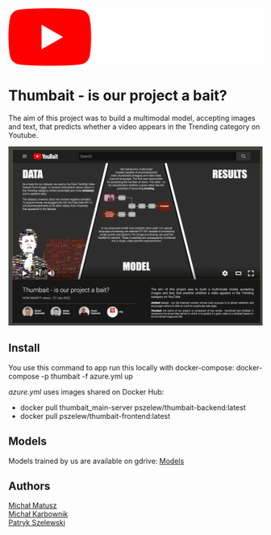 
<img src="./thumbait_frontend/img/static/YouBait.png" style="width:640px">

# Thumbait - is our project a bait?

The aim of this project was to build a multimodal model, accepting images and text, that predicts whether a video appears in the Trending category on Youtube.

<img src="./thumbait_frontend/img/static/Poster.png" style="width:640px">

## Install
You use this command to app run this locally with docker-compose:
docker-compose -p thumbait -f azure.yml up

*azure.yml* uses images shared on Docker Hub:

- docker pull thumbait_main-server pszelew/thumbait-backend:latest
- docker pull pszelew/thumbait-frontend:latest

## Models

Models trained by us are available on gdrive:
[Models](https://drive.google.com/drive/folders/19iDtiejsrstW8Zk1qlb_4nRtPlUsFHtm?usp=sharing)

## Authors
[Michał Matusz](https://github.com/Raziel090)<br>
[Michał Karbownik](https://github.com/MichalKarbownik)<br>
[Patryk Szelewski](https://github.com/pszelew/)
